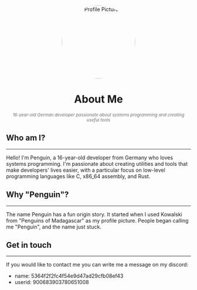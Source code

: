<div align="center">
  <img 
    src="https://avatars.githubusercontent.com/u/172081961?s=400&u=db39340eff586c49341927e4bbe9054add3c03a1&v=4" 
    alt="Profile Picture" 
    style="border-radius: 50%; width: 200px; height: 200px;">
  <h1>About Me</h1>
  <p><sub><i style="color: #6e6e6e;">
    16-year-old German developer passionate about systems programming and creating useful tools
  </i></sub></p>
</div>

## Who am I?
---
Hello! I'm Penguin, a 16-year-old developer from Germany who loves systems programming. I'm passionate about creating utilities and tools that make developers' lives easier, with a particular focus on low-level programming languages like C, x86_64 assembly, and Rust.

## Why "Penguin"?
---
The name Penguin has a fun origin story. It started when I used Kowalski from "Penguins of Madagascar" as my profile picture. People began calling me "Penguin", and the name just stuck. 

## Get in touch
---
If you would like to contact me you can write me a message on my discord:
-  name: 5364f2f2fc4f54e9d47ad29cfb08ef43
-  userid: 900683903780651008
